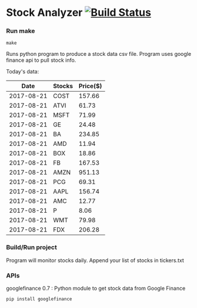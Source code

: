 # Stock Analyzer [![Build Status](https://travis-ci.org/ogoyal/StockAnalyzer.svg?branch=master)](https://travis-ci.org/ogoyal/StockAnalyzer)

### Run make
```
make
```

Runs python program to produce a stock data csv file. Program uses google finance api to pull stock info.

Today's data:

| Date| Stocks| Price($) | 
| --- | --- | ---  | 
| 2017-08-21| COST| 157.66 | 
| 2017-08-21| ATVI| 61.73 | 
| 2017-08-21| MSFT| 71.99 | 
| 2017-08-21| GE| 24.48 | 
| 2017-08-21| BA| 234.85 | 
| 2017-08-21| AMD| 11.94 | 
| 2017-08-21| BOX| 18.86 | 
| 2017-08-21| FB| 167.53 | 
| 2017-08-21| AMZN| 951.13 | 
| 2017-08-21| PCG| 69.31 | 
| 2017-08-21| AAPL| 156.74 | 
| 2017-08-21| AMC| 12.77 | 
| 2017-08-21| P| 8.06 | 
| 2017-08-21| WMT| 79.98 | 
| 2017-08-21| FDX| 206.28 | 

### Build/Run project

Program will monitor stocks daily. Append your list of stocks in tickers.txt

### APIs
googlefinance 0.7 : Python module to get stock data from Google Finance

```
pip install googlefinance
```


